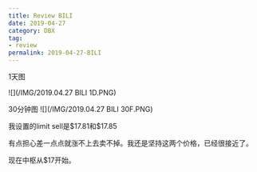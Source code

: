 ```yaml
---
title: Review BILI
date: 2019-04-27
category: DBX
tag:
- review
permalink: 2019-04-27-BILI
---
```

1天图

![](/IMG/2019.04.27 BILI 1D.PNG)

30分钟图
![](/IMG/2019.04.27 BILI 30F.PNG)

我设置的limit sell是$\$$17.81和$\$$17.85

有点担心差一点点就涨不上去卖不掉。我还是坚持这两个价格，已经很接近了。

现在中枢从$\$$17开始。
